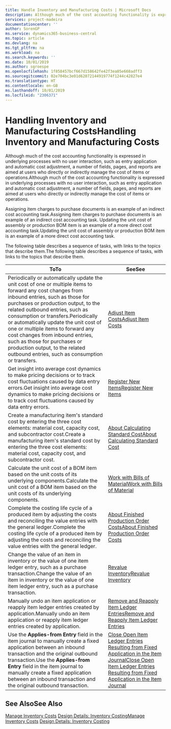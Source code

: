 ```yaml
---
title: Handle Inventory and Manufacturing Costs | Microsoft Docs
description: Although much of the cost accounting functionality is expressed in underlying processes with no user interaction, such as entry application and automatic cost adjustment, a number of fields, pages, and reports are aimed at users who directly or indirectly manage the cost of items or operations.
services: project-madeira
documentationcenter: ''
author: SorenGP
ms.service: dynamics365-business-central
ms.topic: article
ms.devlang: na
ms.tgt_pltfrm: na
ms.workload: na
ms.search.keywords: ''
ms.date: 10/01/2019
ms.author: sgroespe
ms.openlocfilehash: 1f858457bcf667d158642fe42f3ea85e668adff3
ms.sourcegitcommit: 02e704bc3e01d62072144919774f1244c42827e4
ms.translationtype: HT
ms.contentlocale: en-GB
ms.lasthandoff: 10/01/2019
ms.locfileid: "2306371"
---
```

# <a name="handling-inventory-and-manufacturing-costs"></a><span data-ttu-id="d5684-103">Handling Inventory and Manufacturing Costs</span><span class="sxs-lookup"><span data-stu-id="d5684-103">Handling Inventory and Manufacturing Costs</span></span>
<span data-ttu-id="d5684-104">Although much of the cost accounting functionality is expressed in underlying processes with no user interaction, such as entry application and automatic cost adjustment, a number of fields, pages, and reports are aimed at users who directly or indirectly manage the cost of items or operations.</span><span class="sxs-lookup"><span data-stu-id="d5684-104">Although much of the cost accounting functionality is expressed in underlying processes with no user interaction, such as entry application and automatic cost adjustment, a number of fields, pages, and reports are aimed at users who directly or indirectly manage the cost of items or operations.</span></span>  

 <span data-ttu-id="d5684-105">Assigning item charges to purchase documents is an example of an indirect cost accounting task.</span><span class="sxs-lookup"><span data-stu-id="d5684-105">Assigning item charges to purchase documents is an example of an indirect cost accounting task.</span></span> <span data-ttu-id="d5684-106">Updating the unit cost of assembly or production BOM item is an example of a more direct cost accounting task.</span><span class="sxs-lookup"><span data-stu-id="d5684-106">Updating the unit cost of assembly or production BOM item is an example of a more direct cost accounting task.</span></span>  

 <span data-ttu-id="d5684-107">The following table describes a sequence of tasks, with links to the topics that describe them.</span><span class="sxs-lookup"><span data-stu-id="d5684-107">The following table describes a sequence of tasks, with links to the topics that describe them.</span></span>   

|<span data-ttu-id="d5684-108">**To**</span><span class="sxs-lookup"><span data-stu-id="d5684-108">**To**</span></span>|<span data-ttu-id="d5684-109">**See**</span><span class="sxs-lookup"><span data-stu-id="d5684-109">**See**</span></span>|  
|------------|-------------|  
|<span data-ttu-id="d5684-110">Periodically or automatically update the unit cost of one or multiple items to forward any cost changes from inbound entries, such as those for purchases or production output, to the related outbound entries, such as consumption or transfers.</span><span class="sxs-lookup"><span data-stu-id="d5684-110">Periodically or automatically update the unit cost of one or multiple items to forward any cost changes from inbound entries, such as those for purchases or production output, to the related outbound entries, such as consumption or transfers.</span></span>|[<span data-ttu-id="d5684-111">Adjust Item Costs</span><span class="sxs-lookup"><span data-stu-id="d5684-111">Adjust Item Costs</span></span>](inventory-how-adjust-item-costs.md)|  
|<span data-ttu-id="d5684-112">Get insight into average cost dynamics to make pricing decisions or to track cost fluctuations caused by data entry errors.</span><span class="sxs-lookup"><span data-stu-id="d5684-112">Get insight into average cost dynamics to make pricing decisions or to track cost fluctuations caused by data entry errors.</span></span>|[<span data-ttu-id="d5684-113">Register New Items</span><span class="sxs-lookup"><span data-stu-id="d5684-113">Register New Items</span></span>](inventory-how-register-new-items.md)|  
|<span data-ttu-id="d5684-114">Create a manufacturing item's standard cost by entering the three cost elements: material cost, capacity cost, and subcontractor cost.</span><span class="sxs-lookup"><span data-stu-id="d5684-114">Create a manufacturing item's standard cost by entering the three cost elements: material cost, capacity cost, and subcontractor cost.</span></span>|[<span data-ttu-id="d5684-115">About Calculating Standard Cost</span><span class="sxs-lookup"><span data-stu-id="d5684-115">About Calculating Standard Cost</span></span>](finance-about-calculating-standard-cost.md)|  
|<span data-ttu-id="d5684-116">Calculate the unit cost of a BOM item based on the unit costs of its underlying components.</span><span class="sxs-lookup"><span data-stu-id="d5684-116">Calculate the unit cost of a BOM item based on the unit costs of its underlying components.</span></span>|[<span data-ttu-id="d5684-117">Work with Bills of Material</span><span class="sxs-lookup"><span data-stu-id="d5684-117">Work with Bills of Material</span></span>](inventory-how-work-BOMs.md)|  
|<span data-ttu-id="d5684-118">Complete the costing life cycle of a produced item by adjusting the costs and reconciling the value entries with the general ledger.</span><span class="sxs-lookup"><span data-stu-id="d5684-118">Complete the costing life cycle of a produced item by adjusting the costs and reconciling the value entries with the general ledger.</span></span>|[<span data-ttu-id="d5684-119">About Finished Production Order Costs</span><span class="sxs-lookup"><span data-stu-id="d5684-119">About Finished Production Order Costs</span></span>](finance-about-finished-production-order-costs.md)|  
|<span data-ttu-id="d5684-120">Change the value of an item in inventory or the value of one item ledger entry, such as a purchase transaction.</span><span class="sxs-lookup"><span data-stu-id="d5684-120">Change the value of an item in inventory or the value of one item ledger entry, such as a purchase transaction.</span></span>|[<span data-ttu-id="d5684-121">Revalue Inventory</span><span class="sxs-lookup"><span data-stu-id="d5684-121">Revalue Inventory</span></span>](inventory-how-revalue-inventory.md)|
|<span data-ttu-id="d5684-122">Manually undo an item application or reapply item ledger entries created by application.</span><span class="sxs-lookup"><span data-stu-id="d5684-122">Manually undo an item application or reapply item ledger entries created by application.</span></span>|[<span data-ttu-id="d5684-123">Remove and Reapply Item Ledger Entries</span><span class="sxs-lookup"><span data-stu-id="d5684-123">Remove and Reapply Item Ledger Entries</span></span>](finance-how-to-remove-and-reapply-item-entries.md)|  
|<span data-ttu-id="d5684-124">Use the **Applies-from Entry** field in the item journal to manually create a fixed application between an inbound transaction and the original outbound transaction.</span><span class="sxs-lookup"><span data-stu-id="d5684-124">Use the **Applies-from Entry** field in the item journal to manually create a fixed application between an inbound transaction and the original outbound transaction.</span></span>|[<span data-ttu-id="d5684-125">Close Open Item Ledger Entries Resulting from Fixed Application in the Item Journal</span><span class="sxs-lookup"><span data-stu-id="d5684-125">Close Open Item Ledger Entries Resulting from Fixed Application in the Item Journal</span></span>](finance-how-to-close-open-item-ledger-entries-resulting-from-fixed-application-in-the-item-journal.md)|  

## <a name="see-also"></a><span data-ttu-id="d5684-126">See Also</span><span class="sxs-lookup"><span data-stu-id="d5684-126">See Also</span></span>  
<span data-ttu-id="d5684-127">[Manage Inventory Costs](finance-manage-inventory-costs.md)
[Design Details: Inventory Costing](design-details-inventory-costing.md)</span><span class="sxs-lookup"><span data-stu-id="d5684-127">[Manage Inventory Costs](finance-manage-inventory-costs.md)
[Design Details: Inventory Costing](design-details-inventory-costing.md)</span></span>

